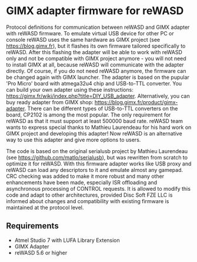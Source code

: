 # GIMX adapter firmware for reWASD

Protocol definitions for communication between reWASD and GIMX adapter with reWASD firmware.
To emulate virtual USB device for other PC or console reWASD uses the same hardware as GIMX project (see https://blog.gimx.fr),
but it flashes its own firmware tailored specifically to reWASD.
After this flashing the adapter will be able to work with reWASD only and not be compatible with GIMX project anymore - you will not need to install GIMX at all, because reWASD will communicate with the adapter directly.
Of course, if you do not need reWASD anymore, the firmware can be changed again with GIMX launcher.
The adapter is based on the pupular 'Pro Micro' board with atmega32u4 chip and USB-to-TTL converter.
You can build your own adapter using these instructions: https://gimx.fr/wiki/index.php?title=DIY_USB_adapter.
Alternatively, you can buy ready adapter from GIMX shop: https://blog.gimx.fr/product/gimx-adapter.
There can be different types of USB-to-TTL converters on the board, CP2102 is among the most popular.
The only requirement for reWASD as that it must support at least 500000 baud rate.
reWASD team wants to express special thanks to Mathieu Laurendeau for his hard work on GIMX project and developing this adapter!
Now reWASD is an alternative way to use this adapter and give more options to users.

The code is based on the original serialusb project by Mathieu Laurendeau (see https://github.com/matlo/serialusb), but was rewritten from scratch to optimize it for reWASD. 
With this firmware adapter works like USB proxy and reWASD can load any descriptors to it and emulate almost any gamepad. 
CRC checking was added to make it more robust and many other enhancements have been made, especially ISR offloading and asynchronous processing of CONTROL requests. 
It is allowed to modify this code and adapt to other architectures, provided Disc Soft FZE LLC is informed about changes and compatibility with existing firmware is maintained at the protocol level.

## Requirements

* Atmel Studio 7 with LUFA Library Extension
* GIMX Adapter
* reWASD 5.6 or higher


